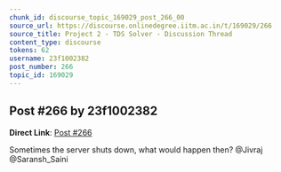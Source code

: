 ```yaml
---
chunk_id: discourse_topic_169029_post_266_00
source_url: https://discourse.onlinedegree.iitm.ac.in/t/169029/266
source_title: Project 2 - TDS Solver - Discussion Thread
content_type: discourse
tokens: 62
username: 23f1002382
post_number: 266
topic_id: 169029
---
```


## Post #266 by 23f1002382

**Direct Link**: [Post #266](https://discourse.onlinedegree.iitm.ac.in/t/169029/266)

Sometimes the server shuts down, what would happen then? @Jivraj @Saransh_Saini
